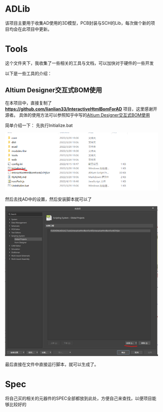 # ADLib
该项目主要用于收集AD使用的3D模型，PCB封装与SCH的Lib，每次做个新的项目均会在此项目中更新。

# Tools
这个文件夹下，我收集了一些相关的工具与文档，可以加快对于硬件的一些开发

以下是一些工具的介绍：

## Altium Designer交互式BOM使用

在本项目中，直接复制了 **https://github.com/lianlian33/InteractiveHtmlBomForAD** 项目，这里感谢开源者。
具体的使用方法可以参照知乎中写的[Altium Designer交互式BOM使用](https://zhuanlan.zhihu.com/p/410974144)

简单介绍一下：
先执行Initialize.bat

![](/1.Docs/1.Images/adhtml.png)

然后去找AD中的设置，然后安装脚本就可以了

![](/1.Docs/1.Images/adhtml2.png)

最后直接在文件中直接运行脚本，就可以生成了。

# Spec

将自己买的相关的元器件的SPEC全部都放到此处，方便自己来查找，以便项目能够比较好的
